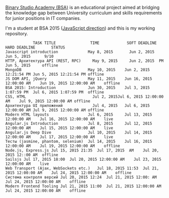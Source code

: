 <a href='http://binary-studio.com/academy/about/'>Binary Studio Academy (BSA)</a> is an educational project aimed at bridging the knowledge gap between University curriculum and skills requirements for junior positions in IT companies.

I'm a student at BSA 2015 (<a href='http://binary-studio.com/academy/about/js/'>JavaScript direction</a>) and this is my working repository. 

                TASK TITLE	             TIME	         SOFT DEADLINE	    HARD DEADLINE	    STATUS
    Javascript introduction	            May 8, 2015 	  Jun 2, 2015	        Jun 5, 2015      9/10
    HTTP, Архитектура API (REST, RPC)	  May 9, 2015	  Jun 2, 2015  PM	Jun 5, 2015 	offline
    MongoDB	                            May 10, 2015 	Jun 2, 2015 12:21:54 PM	Jun 5, 2015 12:21:54 PM	offline
    JS DOM API, jQuery	                May 11, 2015 	Jun 16, 2015 12:00:00 AM	Jun 19, 2015 12:00:00 AM	offline
    BSA 2015: Introduction              Jun 30, 2015	Jul 3, 2015 1:07:59 PM	Jul 6, 2015 1:07:59 PM	offline
    CSS, HTML	                          Jul 2, 2015Jul 6, 2015 12:00:00 AM	Jul 9, 2015 12:00:00 AM	offline
    Архитектура UI приложений	          Jul 4, 2015	Jul 6, 2015 12:00:00 AM	Jul 9, 2015 12:00:00 AM	offline
    Modern HTML layouts                 Jul 6, 2015 	Jul 13, 2015 12:00:00 AM	Jul 16, 2015 12:00:00 AM	live
    Angular.js Introduction	            Jul 8, 2015 	Jul 12, 2015 12:00:00 AM	Jul 15, 2015 12:00:00 AM	live
    Angular.js Deep Dive              	Jul 10, 2015 	Jul 14, 2015 12:00:00 AM	Jul 17, 2015 12:00:00 AM	live
    Тесты (jasmine, phantom, selenium)	Jul 14, 2015 	Jul 16, 2015 12:00:00 AM	Jul 19, 2015 12:00:00 AM	offline
    Node.js, Express.js	Jul 15, 2015 21:35	Jul 17, 2015  AM	Jul 20, 2015 12::00 AM	offline
    Sailsjs	Jul 17, 2015 18:00	Jul 20, 2015 12:00:00 AM	Jul 23, 2015 12:00:00 AM	live
    Web Transport (Ajax, WebSockets etc.)	Jul 18, 2015 11:53	Jul 21, 2015 12:00:00 AM	Jul 24, 2015 12:00:00 AM	offline
    Система контроля версий	Jul 20, 2015 12:24	Jul 21, 2015 12:00: AM	Jul 24, 2015 12:00:00 AM	offline
    Modern Frontend Tooling	Jul 21, 2015 11:00	Jul 21, 2015 12:00:00 AM	Jul 24, 2015 12:00:00 AM	offline
